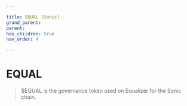 ```yaml
---

title: EQUAL (Sonic)
grand_parent:
parent:
has_children: true
nav_order: 4

---
```


# EQUAL
> $EQUAL is the governance token used on Equalizer for the Sonic chain.

